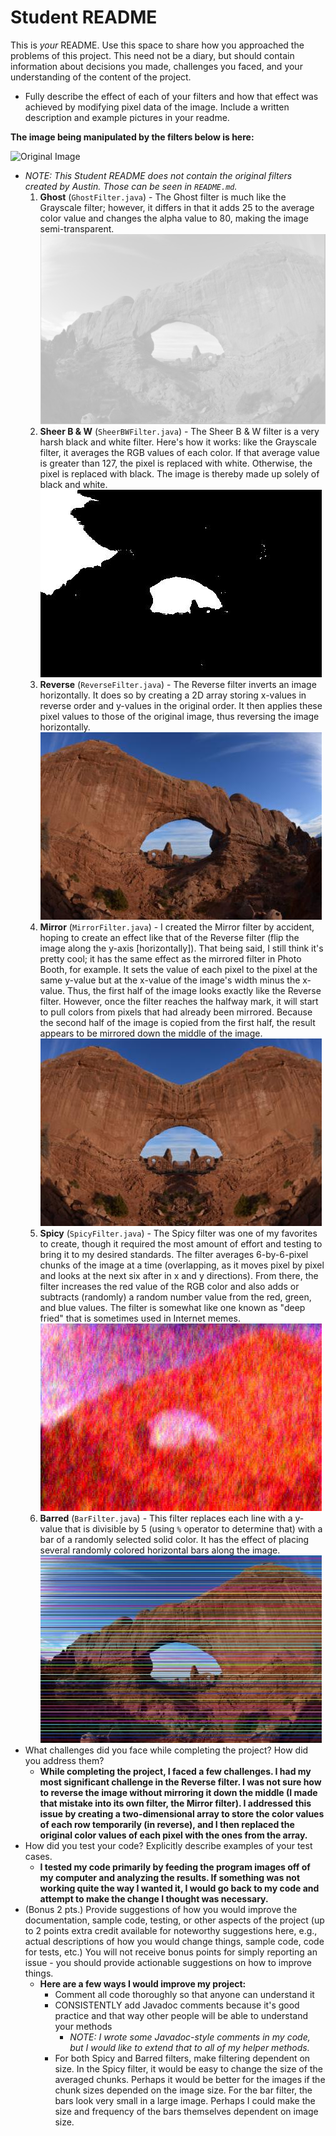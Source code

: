 
# Student README

This is _your_ README. Use this space to share how you approached the problems of this project. This need not be a diary, but should contain information about decisions you made, challenges you faced, and your understanding of the content of the project. 

- Fully describe the effect of each of your filters and how that effect was achieved by modifying pixel data of the image. Include a written description and example pictures in your readme. 

**The image being manipulated by the filters below is here:**

![Original Image](resources/arch_tiny.jpg "Original")

- _NOTE: This Student README does not contain the original filters created by Austin. Those can be seen in `README.md`._
	1. **Ghost** (`GhostFilter.java`) - The Ghost filter is much like the Grayscale filter; however, it differs in that it adds 25 to the average color value and changes the alpha value to 80, making the image semi-transparent.![Image with Ghost filter](resources/arch_tiny_png_Ghost.png "Ghost")
	2. **Sheer B & W** (`SheerBWFilter.java`) - The Sheer B & W filter is a very harsh black and white filter. Here's how it works: like the Grayscale filter, it averages the RGB values of each color. If that average value is greater than 127, the pixel is replaced with white. Otherwise, the pixel is replaced with black. The image is thereby made up solely of black and white.![Image with Sheer B & W Filter](resources/arch_tiny_SheerBW.jpg "Sheer B & W")
	3. **Reverse** (`ReverseFilter.java`) - The Reverse filter inverts an image horizontally. It does so by creating a 2D array storing x-values in reverse order and y-values in the original order. It then applies these pixel values to those of the original image, thus reversing the image horizontally.![Image with Reverse Filter](resources/arch_tiny_Reverse.jpg "Reverse")
	4. **Mirror** (`MirrorFilter.java`) - I created the Mirror filter by accident, hoping to create an effect like that of the Reverse filter (flip the image along the y-axis [horizontally]). That being said, I still think it's pretty cool; it has the same effect as the mirrored filter in Photo Booth, for example. It sets the value of each pixel to the pixel at the same y-value but at the x-value of the image's width minus the x-value. Thus, the first half of the image looks exactly like the Reverse filter. However, once the filter reaches the halfway mark, it will start to pull colors from pixels that had already been mirrored. Because the second half of the image is copied from the first half, the result appears to be mirrored down the middle of the image.![Image with Mirror Filter](resources/arch_tiny_Mirror.jpg "Mirrored")
	5. **Spicy** (`SpicyFilter.java`) - The Spicy filter was one of my favorites to create, though it required the most amount of effort and testing to bring it to my desired standards. The filter averages 6-by-6-pixel chunks of the image at a time (overlapping, as it moves pixel by pixel and looks at the next six after in x and y directions). From there, the filter increases the red value of the RGB color and also adds or subtracts (randomly) a random number value from the red, green, and blue values. The filter is somewhat like one known as "deep fried" that is sometimes used in Internet memes.![Image with Spicy Filter](resources/arch_tiny_Spicy.jpg "Spicy")
	6. **Barred** (`BarFilter.java`) - This filter replaces each line with a y-value that is divisible by 5 (using `%` operator to determine that) with a bar of a randomly selected solid color. It has the effect of placing several randomly colored horizontal bars along the image.![Image with Barred Filter](resources/arch_tiny_Barred.jpg "Barred")
- What challenges did you face while completing the project? How did you address them?  
	- **While completing the project, I faced a few challenges. I had my most significant challenge in the Reverse filter. I was not sure how to reverse the image without mirroring it down the middle (I made that mistake into its own filter, the Mirror filter). I addressed this issue by creating a two-dimensional array to store the color values of each row temporarily (in reverse), and I then replaced the original color values of each pixel with the ones from the array.**
- How did you test your code? Explicitly describe examples of your test cases. 
	- **I tested my code primarily by feeding the program images off of my computer and analyzing the results. If something was not working quite the way I wanted it, I would go back to my code and attempt to make the change I thought was necessary.**
- (Bonus 2 pts.) Provide suggestions of how you would improve the documentation, sample code, testing, or other aspects of the project (up to 2 points extra credit available for noteworthy suggestions here, e.g., actual descriptions of how you would change things, sample code, code for tests, etc.) You will not receive bonus points for simply reporting an issue - you should provide actionable suggestions on how to improve things.
	- **Here are a few ways I would improve my project:**
		- Comment all code thoroughly so that anyone can understand it
		- CONSISTENTLY add Javadoc comments because it's good practice and that way other people will be able to understand your methods
			- _NOTE: I wrote some Javadoc-style comments in my code, but I would like to extend that to all of my helper methods._
		- For both Spicy and Barred filters, make filtering dependent on size. In the Spicy filter, it would be easy to change the size of the averaged chunks. Perhaps it would be better for the images if the chunk sizes depended on the image size. For the bar filter, the bars look very small in a large image. Perhaps I could make the size and frequency of the bars themselves dependent on image size.

